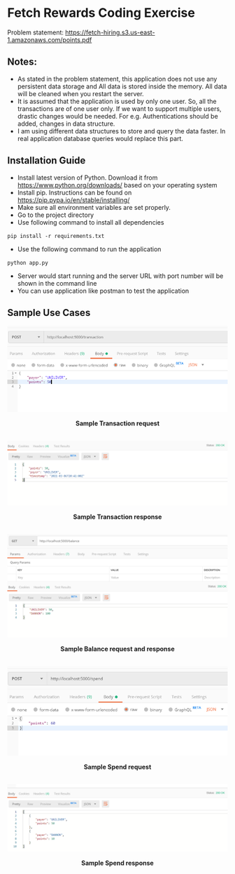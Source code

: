 # Fetch Rewards Coding Exercise

Problem statement: https://fetch-hiring.s3.us-east-1.amazonaws.com/points.pdf

## Notes:

* As stated in the problem statement, this application does not use any persistent data storage and All data is stored inside the memory. All data will be cleaned when you restart the server.
* It is assumed that the application is used by only one user. So, all the transactions are of one user only. If we want to support multiple users, drastic changes would be needed. For e.g. Authentications should be added, changes in data structure.
* I am using different data structures to store and query the data faster. In real application database queries would replace this part.

## Installation Guide


* Install latest version of Python. Download it from https://www.python.org/downloads/ based on your operating system
* Install pip. Instructions can be found on https://pip.pypa.io/en/stable/installing/
* Make sure all environment variables are set properly.
* Go to the project directory
* Use following command to install all dependencies
```
pip install -r requirements.txt
``` 
* Use the following command to run the application
```
python app.py
```
* Server would start running and the server URL with port number will be shown in the command line
* You can use application like postman to test the application

## Sample Use Cases
![Transaction request](/images/transaction_request.png "Transaction sample request")
**<center>Sample Transaction request</center><br/>**

![Transaction response](/images/transaction_response.png "Transaction sample response")
**<center>Sample Transaction response</center><br/>**

![Balance request](/images/balance_request_response.png "Balance sample request and response")
**<center>Sample Balance request and response</center><br/>**

![Spend request](/images/spend_request.png "Spend sample request")
**<center>Sample Spend request</center><br/>**

![Spend response](/images/spend_response.png "Spend sample response")
**<center>Sample Spend response</center><br/>**

